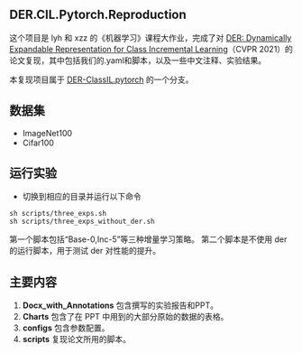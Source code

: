 
## DER.CIL.Pytorch.Reproduction
这个项目是 lyh 和 xzz 的《机器学习》课程大作业，完成了对 [DER: Dynamically Expandable Representation for Class Incremental Learning](http://arxiv.org/abs/2103.16788)（CVPR 2021）的论文复现，其中包括我们的.yaml和脚本，以及一些中文注释、实验结果。

本复现项目属于 [DER-ClassIL.pytorch](https://github.com/Rhyssiyan/DER-ClassIL.pytorch) 的一个分支。

## 数据集
* ImageNet100
* Cifar100

## 运行实验 
* 切换到相应的目录并运行以下命令
```
sh scripts/three_exps.sh
sh scripts/three_exps_without_der.sh
```
第一个脚本包括“Base-0,Inc-5”等三种增量学习策略。
第二个脚本是不使用 der 的运行脚本，用于测试 der 对性能的提升。

## 主要内容
1. **Docx_with_Annotations**
包含撰写的实验报告和PPT。
2. **Charts**
包含了在 PPT 中用到的大部分原始的数据的表格。
3. **configs**
包含参数配置。
4. **scripts**
复现论文所用的脚本。
